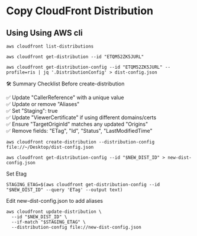 # Copy CloudFront Distribution
## Using Using AWS cli


```
aws cloudfront list-distributions  
```

```
aws cloudfront get-distribution --id "ETQM52ZK5JURL"
```


```
aws cloudfront get-distribution-config --id "ETQM52ZK5JURL" --profile=ris | jq '.DistributionConfig' > dist-config.json

```

🛠 Summary Checklist Before create-distribution

✅ Update "CallerReference" with a unique value \
✅ Update or remove "Aliases" \
✅ Set "Staging": true \
✅ Update "ViewerCertificate" if using different domains/certs \
✅ Ensure "TargetOriginId" matches any updated "Origins" \
✅ Remove fields: "ETag", "Id", "Status", "LastModifiedTime" 



```
aws cloudfront create-distribution --distribution-config file://~/Desktop/dist-config.json
```

```
aws cloudfront get-distribution-config --id "$NEW_DIST_ID" > new-dist-config.json
```

Set Etag
```
STAGING_ETAG=$(aws cloudfront get-distribution-config --id "$NEW_DIST_ID" --query 'ETag' --output text)
```

Edit new-dist-config.json to add aliases
```
aws cloudfront update-distribution \
  --id "$NEW_DIST_ID" \
  --if-match "$STAGING_ETAG" \
  --distribution-config file://new-dist-config.json
```














